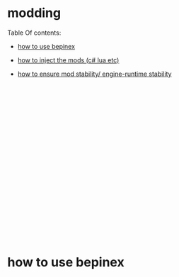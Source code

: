 # modding
Table Of contents:<br>
* <a href="#1"><p>how to use bepinex</p></a>
* <a href="#2"><p>how to inject the mods (c# lua etc)</p></a>
* <a href="#3"><p>how to  ensure mod stability/ engine-runtime stability</p></a>



 <h1 id="1" style="margin-top:400px;display:block;">how to use bepinex</h1>
